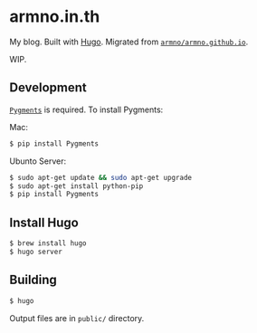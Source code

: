 # armno.in.th

My blog. Built with [Hugo](https://gohugo.io/). Migrated from [`armno/armno.github.io`](https://github.com/armno/armno.github.io).

WIP.

## Development

[`Pygments`](http://pygments.org/) is required. To install Pygments:

Mac:

```sh
$ pip install Pygments
```

Ubunto Server:

```sh
$ sudo apt-get update && sudo apt-get upgrade
$ sudo apt-get install python-pip
$ pip install Pygments
```

## Install Hugo

```sh
$ brew install hugo
$ hugo server
```

## Building

```sh
$ hugo
```

Output files are in `public/` directory.
